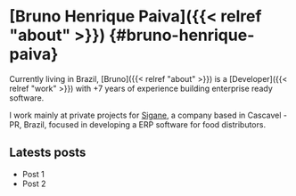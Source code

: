# [Bruno Henrique Paiva]({{< relref "about" >}}) {#bruno-henrique-paiva}

Currently living in Brazil, [Bruno]({{< relref "about" >}}) is a
[Developer]({{< relref "work" >}}) with +7 years of experience building
enterprise ready software.

I work mainly at private projects for [Sigane](https://sigane.com.br/), a
company based in Cascavel - PR, Brazil, focused in developing a ERP software for
food distributors.

## Latests posts

- Post 1
- Post 2
